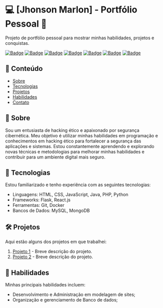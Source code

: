 <!-- Título do Projeto -->
# :computer: [Jhonson Marlon] - Portfólio Pessoal :rocket:

<!-- Descrição do Projeto -->
Projeto de portfólio pessoal para mostrar minhas habilidades, projetos e conquistas.

<!-- Badges (opcional) -->
[![Badge](https://img.shields.io/badge/-CyberSquad-blueviolet?style=flat-square&logo=hackerone&logoColor=white&link=https://www.hackerone.com/)](https://www.hackerone.com/)
[![Badge](https://img.shields.io/badge/-HTML-orange?style=flat-square&logo=html5&logoColor=white)](#)
[![Badge](https://img.shields.io/badge/-CSS-blue?style=flat-square&logo=css3&logoColor=white)](#)
[![Badge](https://img.shields.io/badge/-JavaScript-yellow?style=flat-square&logo=javascript&logoColor=white)](#)
[![Badge](https://img.shields.io/badge/-Java-orange?style=flat-square&logo=java&logoColor=white)](#)
[![Badge](https://img.shields.io/badge/-PHP-purple?style=flat-square&logo=php&logoColor=white)](#)
[![Badge](https://img.shields.io/badge/-Python-blue?style=flat-square&logo=python&logoColor=white)](#)

<!-- Tabela de Conteúdos -->
## :scroll: Conteúdo

- [Sobre](#sobre)
- [Tecnologias](#tecnologias)
- [Projetos](#projetos)
- [Habilidades](#habilidades)
- [Contato](#contato)

<!-- Sobre -->
## :ledger: Sobre

Sou um entusiasta de hacking ético e apaixonado por segurança cibernética. Meu objetivo é utilizar minhas habilidades em programação e conhecimentos em hacking ético para fortalecer a segurança das aplicações e sistemas. Estou constantemente aprendendo e explorando novas técnicas e metodologias para melhorar minhas habilidades e contribuir para um ambiente digital mais seguro.

<!-- Tecnologias -->
## :wrench: Tecnologias

Estou familiarizado e tenho experiência com as seguintes tecnologias:


- Linguagens: HTML, CSS, JavaScript, Java, PHP, Python
- Frameworks: Flask, React.js
- Ferramentas: Git, Docker
- Bancos de Dados: MySQL, MongoDB

<!-- Projetos -->
## :hammer_and_wrench: Projetos

Aqui estão alguns dos projetos em que trabalhei:

1. [Projeto 1](link_projeto_1) - Breve descrição do projeto.
2. [Projeto 2](link_projeto_2) - Breve descrição do projeto.

<!-- Habilidades -->
## :dart: Habilidades

Minhas principais habilidades incluem:

- Desenvolvimento e Administração em modelagem de sites;
- Organização e gerenciamento de Banco de dados;

